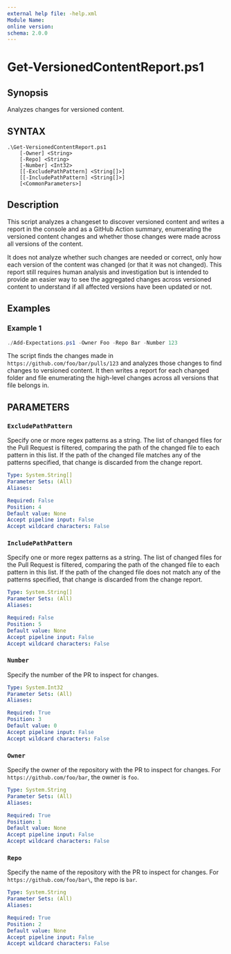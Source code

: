 ```yaml
---
external help file: -help.xml
Module Name:
online version:
schema: 2.0.0
---
```


# Get-VersionedContentReport.ps1

## Synopsis

Analyzes changes for versioned content.

## SYNTAX

```
.\Get-VersionedContentReport.ps1
    [-Owner] <String>
    [-Repo] <String>
    [-Number] <Int32>
    [[-ExcludePathPattern] <String[]>]
    [[-IncludePathPattern] <String[]>]
    [<CommonParameters>]
```

## Description

This script analyzes a changeset to discover versioned content and writes a report in the console
and as a GitHub Action summary, enumerating the versioned content changes and whether those changes
were made across all versions of the content.

It does not analyze whether such changes are needed or correct, only how each version of the content
was changed (or that it was not changed). This report still requires human analysis and
investigation but is intended to provide an easier way to see the aggregated changes across
versioned content to understand if all affected versions have been updated or not.

## Examples

### Example 1

```powershell
./Add-Expectations.ps1 -Owner Foo -Repo Bar -Number 123
```

The script finds the changes made in `https://github.com/foo/bar/pulls/123` and analyzes those
changes to find changes to versioned content. It then writes a report for each changed folder and
file enumerating the high-level changes across all versions that file belongs in.

## PARAMETERS

### `ExcludePathPattern`

Specify one or more regex patterns as a string. The list of changed files for the Pull Request is
filtered, comparing the path of the changed file to each pattern in this list. If the path of the
changed file matches any of the patterns specified, that change is discarded from the change report.

```yaml
Type: System.String[]
Parameter Sets: (All)
Aliases:

Required: False
Position: 4
Default value: None
Accept pipeline input: False
Accept wildcard characters: False
```

### `IncludePathPattern`

Specify one or more regex patterns as a string. The list of changed files for the Pull Request is
filtered, comparing the path of the changed file to each pattern in this list. If the path of the
changed file does not match any of the patterns specified, that change is discarded from the change
report.

```yaml
Type: System.String[]
Parameter Sets: (All)
Aliases:

Required: False
Position: 5
Default value: None
Accept pipeline input: False
Accept wildcard characters: False
```

### `Number`

Specify the number of the PR to inspect for changes.

```yaml
Type: System.Int32
Parameter Sets: (All)
Aliases:

Required: True
Position: 3
Default value: 0
Accept pipeline input: False
Accept wildcard characters: False
```

### `Owner`

Specify the owner of the repository with the PR to inspect for changes. For
`https://github.com/foo/bar`, the owner is `foo`.

```yaml
Type: System.String
Parameter Sets: (All)
Aliases:

Required: True
Position: 1
Default value: None
Accept pipeline input: False
Accept wildcard characters: False
```

### `Repo`

Specify the name of the repository with the PR to inspect for changes. For
`https://github.com/foo/bar\`, the repo is `bar`.

```yaml
Type: System.String
Parameter Sets: (All)
Aliases:

Required: True
Position: 2
Default value: None
Accept pipeline input: False
Accept wildcard characters: False
```
